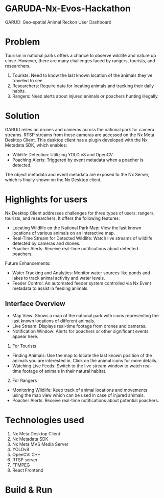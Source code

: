 # GARUDA-Nx-Evos-Hackathon
GARUD: Geo-spatial Animal Reckon User Dashboard

# Problem
Tourism in national parks offers a chance to observe wildlife and nature up close. However, there are many challenges faced by rangers, tourists, and researchers.

1. Tourists: Need to know the last known location of the animals they’ve traveled to see.
2. Researchers: Require data for locating animals and tracking their daily habits.
3. Rangers: Need alerts about injured animals or poachers hunting illegally.

# Solution
GARUD relies on drones and cameras across the national park for camera streams. RTSP streams from these cameras are accessed on the Nx Meta Desktop Client.  This desktop client has a plugin developed with the Nx Metadata SDK, which enables:

- Wildlife Detection: Utilizing YOLO v8 and OpenCV.
- Poaching Alerts: Triggered by event metadata when a poacher is detected.

The object metadata and event metadata are exposed to the Nx Server, which is finally shown on the Nx Desktop client.

# Highlights for users
Nx Desktop Client addresses challenges for three types of users: rangers, tourists, and researchers. It offers the following features:

- Locating Wildlife on the National Park Map: View the last known locations of various animals on an interactive map.
- Real-Time Stream for Detected Wildlife: Watch live streams of wildlife detected by cameras and drones.
- Poacher Alerts: Receive real-time notifications about detected poachers.

Future Enhancements:
- Water Tracking and Analytics: Monitor water sources like ponds and lakes to track animal activity and water levels.
- Feeder Control: An automated feeder system controlled via Nx Event metadata to assist in feeding animals.

## Interface Overview
- Map View: Shows a map of the national park with icons representing the last known locations of different animals.
- Live Stream: Displays real-time footage from drones and cameras.
- Notification Window: Alerts for poachers or other significant events appear here.

1. For Tourists
- Finding Animals: Use the map to locate the last known position of the animals you are interested in. Click on the animal icons for more details.
- Watching Live Feeds: Switch to the live stream window to watch real-time footage of animals in their natural habitat.
2. For Rangers
- Monitoring Wildlife: Keep track of animal locations and movements using the map view which can be used in case of injured animals.
- Poacher Alerts: Receive real-time notifications about potential poachers.

<Picture here>

# Technologies used
1. Nx Meta Desktop Client
2. Nx Metadata SDK
3. Nx Meta MVS Media Server
4. YOLOv8
5. OpenCV: C++
6. RTSP server
7. FFMPEG
8. React Frontend

# Build & Run

